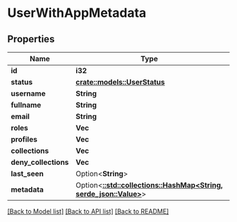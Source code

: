 # UserWithAppMetadata

## Properties

Name | Type | Description | Notes
------------ | ------------- | ------------- | -------------
**id** | **i32** |  | 
**status** | [**crate::models::UserStatus**](UserStatus.md) |  | 
**username** | **String** |  | 
**fullname** | **String** |  | 
**email** | **String** |  | 
**roles** | **Vec<i32>** |  | 
**profiles** | **Vec<i32>** |  | 
**collections** | **Vec<i32>** |  | 
**deny_collections** | **Vec<i32>** |  | 
**last_seen** | Option<**String**> |  | 
**metadata** | Option<[**::std::collections::HashMap<String, serde_json::Value>**](serde_json::Value.md)> |  | 

[[Back to Model list]](../README.md#documentation-for-models) [[Back to API list]](../README.md#documentation-for-api-endpoints) [[Back to README]](../README.md)


